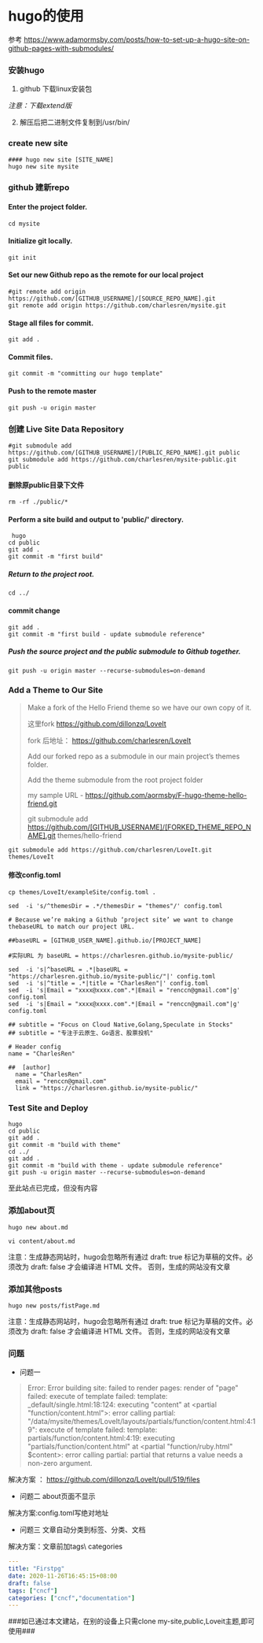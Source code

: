 # hugo的使用

参考  <https://www.adamormsby.com/posts/how-to-set-up-a-hugo-site-on-github-pages-with-submodules/>

### 安装hugo

1. github 下载linux安装包

  *注意：下载extend版*


2. 解压后把二进制文件复制到/usr/bin/

### create new site

```
#### hugo new site [SITE_NAME]
hugo new site mysite
```

### github 建新repo  


#### Enter the project folder.
```
cd mysite
```

#### Initialize git locally.
```
git init
```

#### Set our new Github repo as the remote for our local project

```
#git remote add origin https://github.com/[GITHUB_USERNAME]/[SOURCE_REPO_NAME].git
git remote add origin https://github.com/charlesren/mysite.git
```

#### Stage all files for commit.
```
git add .
```
#### Commit files.
```
git commit -m "committing our hugo template"
```
#### Push to the remote master
```
git push -u origin master
```


### 创建  Live Site Data Repository

```
#git submodule add https://github.com/[GITHUB_USERNAME]/[PUBLIC_REPO_NAME].git public
git submodule add https://github.com/charlesren/mysite-public.git public
```

#### 删除原public目录下文件
```
rm -rf ./public/*
```

#### Perform a site build and output to 'public/' directory.

```
 hugo
cd public
git add .
git commit -m "first build"
```

#####  Return to the project root.

```
cd ../
```

#### commit change

```
git add .
git commit -m "first build - update submodule reference"
```

##### Push the source project *and* the public submodule to Github together.

```
git push -u origin master --recurse-submodules=on-demand
```


### Add a Theme to Our Site

> Make a fork of the Hello Friend theme so we have our own copy of it.
>
> 这里fork https://github.com/dillonzq/LoveIt
>
> fork 后地址：  https://github.com/charlesren/LoveIt
>
> Add our forked repo as a submodule in our main project’s themes folder.
>
> Add the theme submodule from the root project folder
>
> my sample URL - https://github.com/aormsby/F-hugo-theme-hello-friend.git
>
> git submodule add https://github.com/[GITHUB_USERNAME]/[FORKED_THEME_REPO_NAME].git themes/hello-friend

```
git submodule add https://github.com/charlesren/LoveIt.git  themes/LoveIt
```

#### 修改config.toml

```
cp themes/LoveIt/exampleSite/config.toml .

sed  -i 's/^themesDir = .*/themesDir = "themes"/' config.toml

# Because we’re making a Github ‘project site’ we want to change thebaseURL to match our project URL.

##baseURL = [GITHUB_USER_NAME].github.io/[PROJECT_NAME]

#实际URL 为 baseURL = https://charlesren.github.io/mysite-public/

sed  -i 's|^baseURL = .*|baseURL = "https://charlesren.github.io/mysite-public/"|' config.toml
sed  -i 's|^title = .*|title = "CharlesRen"|' config.toml
sed  -i 's|Email = "xxxx@xxxx.com".*|Email = "renccn@gmail.com"|g' config.toml
sed  -i 's|Email = "xxxx@xxxx.com".*|Email = "renccn@gmail.com"|g' config.toml

## subtitle = "Focus on Cloud Native,Golang,Speculate in Stocks"
## subtitle = "专注于云原生、Go语言、股票投机"

# Header config
name = "CharlesRen"

##  [author]
  name = "CharlesRen"
  email = "renccn@gmail.com"
  link = "https://charlesren.github.io/mysite-public/"

```



### Test Site and Deploy
```shell
hugo
cd public
git add .
git commit -m "build with theme"
cd ../
git add .
git commit -m "build with theme - update submodule reference"
git push -u origin master --recurse-submodules=on-demand
```




至此站点已完成，但没有内容


### 添加about页

```
hugo new about.md

vi content/about.md
```

注意：生成静态网站时，hugo会忽略所有通过 draft: true 标记为草稿的文件。必须改为 draft: false 才会编译进 HTML 文件。
否则，生成的网站没有文章

### 添加其他posts

```
hugo new posts/fistPage.md
```


注意：生成静态网站时，hugo会忽略所有通过 draft: true 标记为草稿的文件。必须改为 draft: false 才会编译进 HTML 文件。
否则，生成的网站没有文章


### 问题

- 问题一

> Error: Error building site: failed to render pages: render of "page" failed: execute of template failed: template: _default/single.html:18:124: executing "content" at <partial "function/content.html">: error calling partial: "/data/mysite/themes/LoveIt/layouts/partials/function/content.html:4:19": execute of template failed: template: partials/function/content.html:4:19: executing "partials/function/content.html" at <partial "function/ruby.html" $content>: error calling partial: partial that returns a value needs a non-zero argument.

解决方案 ：  https://github.com/dillonzq/LoveIt/pull/519/files

- 问题二  about页面不显示



解决方案:config.toml写绝对地址


- 问题三 文章自动分类到标签、分类、文档

解决方案：文章前加tags\ categories
```yaml
---
title: "Firstpg"
date: 2020-11-26T16:45:15+08:00
draft: false
tags: ["cncf"]
categories: ["cncf","documentation"]
---
```

###如已通过本文建站，在别的设备上只需clone my-site,public,Loveit主题,即可使用###

